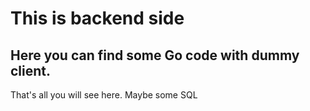 # This is backend side
## Here you can find some Go code with dummy client.

That's all you will see here.
Maybe some SQL

